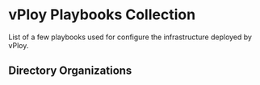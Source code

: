 # vPloy Playbooks Collection

List of a few playbooks used for configure the infrastructure deployed by vPloy.

## Directory Organizations